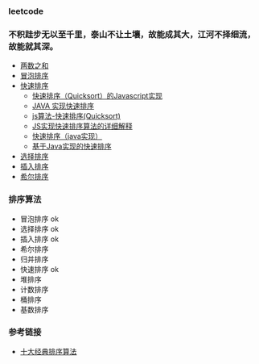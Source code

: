### leetcode 
### 不积跬步无以至千里，泰山不让土壤，故能成其大，江河不择细流，故能就其深。
* [两数之和](./sum.html)
* [冒泡排序](./bubblesort.html)
* [快速排序](./quicksort.html)
  * [快速排序（Quicksort）的Javascript实现](http://www.ruanyifeng.com/blog/2011/04/quicksort_in_javascript.html)
  * [JAVA 实现快速排序](https://blog.csdn.net/weixin_42376454/article/details/84312989)
  * [js算法-快速排序(Quicksort)](https://segmentfault.com/a/1190000017814119)
  * [JS实现快速排序算法的详细解释](https://zhuanlan.zhihu.com/p/25992697)
  * [快速排序（java实现）](https://blog.csdn.net/shujuelin/article/details/82423852)
  * [基于Java实现的快速排序](https://www.cnblogs.com/captainad/p/10999697.html)
* [选择排序](./selectsort.html)
* [插入排序](./insertionsort.html)
* [希尔排序](./shellsort.html)




### 排序算法
* 冒泡排序 ok
* 选择排序 ok
* 插入排序 ok
* 希尔排序 
* 归并排序
* 快速排序 ok
* 堆排序
* 计数排序
* 桶排序
* 基数排序

### 参考链接
* [十大经典排序算法](https://www.runoob.com/w3cnote/ten-sorting-algorithm.html)